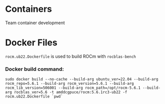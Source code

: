 # Containers
Team container development

# Docker Files
`rocm.ub22.Dockerfile` is used to build ROCm with `rocblas-bench`

### Docker build command:

```
sudo docker build --no-cache --build-arg ubuntu_ver=22.04 --build-arg rocm_repo=5.6.1 --build-arg rocm_version=5.6.1 --build-arg rocm_lib_version=506001 --build-arg rocm_path=/opt/rocm-5.6.1 --build-arg rocblas_ver=5.6 -t amddcgpuce/rocm:5.6.1rc3-ub22 -f rocm.ub22.Dockerfile `pwd`
```
